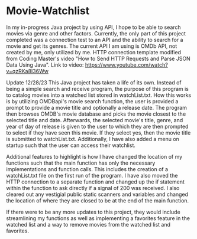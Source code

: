 # Movie-Watchlist
In my in-progress Java project by using API, I hope to be able to search movies via genre and other factors. Currently, the only part of this project completed was a connection test to an API and the ability to search for a movie and get its genres. 
The current API I am using is OMDb API, not created by me, only utilized by me.
HTTP connection template modified from Coding Master's video "How to Send HTTP Requests and Parse JSON Data Using Java".
Link to video: https://www.youtube.com/watch?v=qzRKa8I36Ww

Update 12/28/23
This Java project has taken a life of its own. Instead of being a simple search and receive program, the purpose of this program is to catalog movies into a watched list stored in watchList.txt. How this works is by utilizing OMDBapi's movie search function, the user is provided a prompt to provide a movie title and optionally a release date. The program then browses OMDB's movie database and picks the movie closest to the selected title and date. Afterwards, the selected movie's title, genre, and year of day of release is given to the user to which they are then prompted to select if they have seen this movie. If they select yes, then the movie title is submitted to watchList.txt. Additionally, I have also added a menu on startup such that the user can access their watchlist. 

Additional features to highlight is how I have changed the location of my functions such that the main function has only the necessary implementations and function calls. This includes the creation of a watchList.txt file on the first run of the program. I have also moved the HTTP connection to a separate function and changed up the if statement within the function to ask directly if a signal of 200 was received. I also cleared out any vestigial public static scanners and variables and changed the location of where they are closed to be at the end of the main function. 

If there were to be any more updates to this project, they would include streamlining my functions as well as implementing a favorites feature in the watched list and a way to remove movies from the watched list and favorites. 
